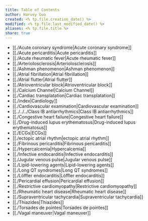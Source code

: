 ```yaml
---
title: Table of Contents
author: Harvey Guo
created: <% tp.file.creation_date() %>
modified: <% tp.file.last_modified_date() %>
aliases: <% tp.file.title %>
share: true
---
```


- [[./Acute coronary syndrome|Acute coronary syndrome]]
- [[./Acute pericarditis|Acute pericarditis]]
- [[./Acute rheumatic fever|Acute rheumatic fever]]
- [[./Arteriolosclerosis|Arteriolosclerosis]]
- [[./Ashman phenomenon|Ashman phenomenon]]
- [[./Atrial fibrillation|Atrial fibrillation]]
- [[./Atrial flutter|Atrial flutter]]
- [[./Atrioventricular block|Atrioventricular block]]
- [[./Calcium Channel|Calcium Channel]]
- [[./Cardiac transplatation|Cardiac transplatation]]
- [[./index|Cardiology]]
- [[./Cardiovascular examination|Cardiovascular examination]]
- [[../../../Class IB antiarrhythmics|Class IB antiarrhythmics]]
- [[./Congestive heart failure|Congestive heart failure]]
- [[./Drug-induced lupus erythematosus|Drug-induced lupus erythematosus]]
- [[./ECGs|ECGs]]
- [[./ectopic atrial rhythm|ectopic atrial rhythm]]
- [[./Fibrinous pericarditis|Fibrinous pericarditis]]
- [[./Hypercalcemia|Hypercalcemia]]
- [[./Infective endocarditis|Infective endocarditis]]
- [[./Jugular venous pulse|Jugular venous pulse]]
- [[./Lipid-lowering agents|Lipid-lowering agents]]
- [[./Long QT syndromes|Long QT syndromes]]
- [[./Löffler endocarditis|Löffler endocarditis]]
- [[./Pericardial effusion|Pericardial effusion]]
- [[./Restrictive cardiomyopathy|Restrictive cardiomyopathy]]
- [[./Rheumatic heart disease|Rheumatic heart disease]]
- [[./Supraventricular tachycardia|Supraventricular tachycardia]]
- [[./Thiazides|Thiazides]]
- [[./Torsades de pointes|Torsades de pointes]]
- [[./Vagal maneuver|Vagal maneuver]]

